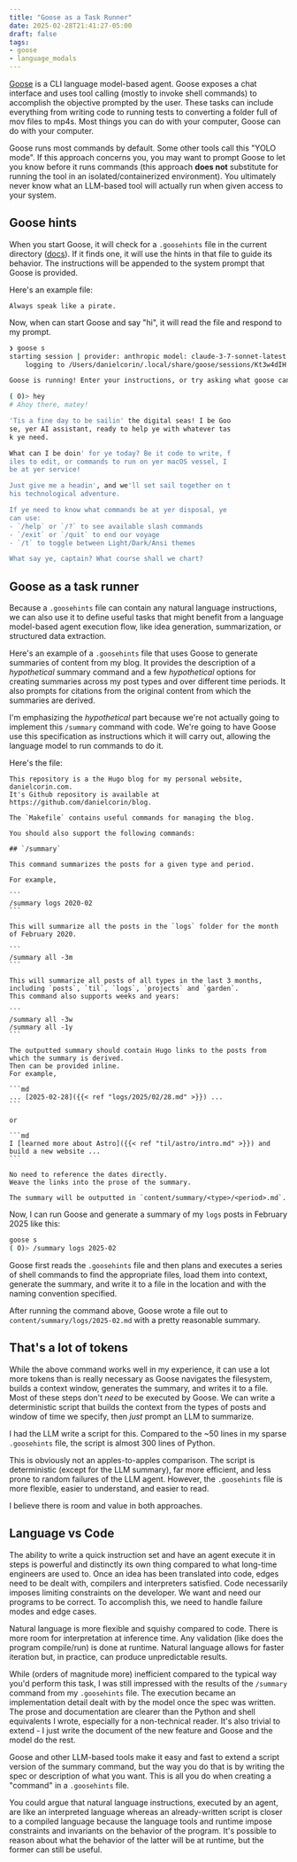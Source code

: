 ```yaml
---
title: "Goose as a Task Runner"
date: 2025-02-28T21:41:27-05:00
draft: false
tags:
- goose
- language_modals
---
```


[Goose](https://github.com/block/goose) is a CLI language model-based agent.
Goose exposes a chat interface and uses tool calling (mostly to invoke shell commands) to accomplish the objective prompted by the user.
These tasks can include everything from writing code to running tests to converting a folder full of mov files to mp4s.
Most things you can do with your computer, Goose can do with your computer.

Goose runs most commands by default.
Some other tools call this "YOLO mode".
If this approach concerns you, you may want to prompt Goose to let you know before it runs commands (this approach **does not** substitute for running the tool in an isolated/containerized environment).
You ultimately never know what an LLM-based tool will actually run when given access to your system.

## Goose hints

When you start Goose, it will check for a `.goosehints` file in the current directory ([docs](https://block.github.io/goose/docs/guides/using-goosehints/)).
If it finds one, it will use the hints in that file to guide its behavior.
The instructions will be appended to the system prompt that Goose is provided.

Here's an example file:

```text {title=".goosehints"}
Always speak like a pirate.
```

Now, when can start Goose and say "hi", it will read the file and respond to my prompt.


```sh
❯ goose s
starting session | provider: anthropic model: claude-3-7-sonnet-latest
    logging to /Users/danielcorin/.local/share/goose/sessions/Kt3w4dIH.jsonl

Goose is running! Enter your instructions, or try asking what goose can do.

( O)> hey
# Ahoy there, matey!

'Tis a fine day to be sailin' the digital seas! I be Goo
se, yer AI assistant, ready to help ye with whatever tas
k ye need.

What can I be doin' for ye today? Be it code to write, f
iles to edit, or commands to run on yer macOS vessel, I
be at yer service!

Just give me a headin', and we'll set sail together on t
his technological adventure.

If ye need to know what commands be at yer disposal, ye
can use:
- `/help` or `/?` to see available slash commands
- `/exit` or `/quit` to end our voyage
- `/t` to toggle between Light/Dark/Ansi themes

What say ye, captain? What course shall we chart?
```

## Goose as a task runner

Because a `.goosehints` file can contain any natural language instructions, we can also use it to define useful tasks that might benefit from a language model-based agent execution flow, like idea generation, summarization, or structured data extraction.

Here's an example of a `.goosehints` file that uses Goose to generate summaries of content from my blog.
It provides the description of a _hypothetical_ summary command and a few _hypothetical_ options for creating summaries across my post types and over different time periods.
It also prompts for citations from the original content from which the summaries are derived.

I'm emphasizing the _hypothetical_ part because we're not actually going to implement this `/summary` command with code.
We're going to have Goose use this specification as instructions which it will carry out, allowing the language model to run commands to do it.

Here's the file:

````text {title=".goosehints"}
This repository is a the Hugo blog for my personal website, danielcorin.com.
It's Github repository is available at https://github.com/danielcorin/blog.

The `Makefile` contains useful commands for managing the blog.

You should also support the following commands:

## `/summary`

This command summarizes the posts for a given type and period.

For example,

```
/summary logs 2020-02
```

This will summarize all the posts in the `logs` folder for the month of February 2020.

```
/summary all -3m
```

This will summarize all posts of all types in the last 3 months, including `posts`, `til`, `logs`, `projects` and `garden`.
This command also supports weeks and years:

```
/summary all -3w
/summary all -1y
```

The outputted summary should contain Hugo links to the posts from which the summary is derived.
Then can be provided inline.
For example,

```md
... [2025-02-28]({{< ref "logs/2025/02/28.md" >}}) ...
```

or

```md
I [learned more about Astro]({{< ref "til/astro/intro.md" >}}) and build a new website ...
```

No need to reference the dates directly.
Weave the links into the prose of the summary.

The summary will be outputted in `content/summary/<type>/<period>.md`.
````

Now, I can run Goose and generate a summary of my `logs` posts in February 2025 like this:

```sh
goose s
( O)> /summary logs 2025-02
```
Goose first reads the `.goosehints` file and then plans and executes a series of shell commands to find the appropriate files, load them into context, generate the summary, and write it to a file in the location and with the naming convention specified.

After running the command above, Goose wrote a file out to `content/summary/logs/2025-02.md` with a pretty reasonable summary.

## That's a lot of tokens

While the above command works well in my experience, it can use a lot more tokens than is really necessary as Goose navigates the filesystem, builds a context window, generates the summary, and writes it to a file.
Most of these steps don't _need_ to be executed by Goose.
We can write a deterministic script that builds the context from the types of posts and window of time we specify, then _just_ prompt an LLM to summarize.

I had the LLM write a script for this.
Compared to the ~50 lines in my sparse `.goosehints` file, the script is almost 300 lines of Python.

This is obviously not an apples-to-apples comparison.
The script is deterministic (except for the LLM summary), far more efficient, and less prone to random failures of the LLM agent.
However, the `.goosehints` file is more flexible, easier to understand, and easier to read.

I believe there is room and value in both approaches.

## Language vs Code

The ability to write a quick instruction set and have an agent execute it in steps is powerful and distinctly its own thing compared to what long-time engineers are used to.
Once an idea has been translated into code, edges need to be dealt with, compilers and interpreters satisfied.
Code necessarily imposes limiting constraints on the developer.
We want and need our programs to be correct.
To accomplish this, we need to handle failure modes and edge cases.

Natural language is more flexible and squishy compared to code.
There is more room for interpretation at inference time.
Any validation (like does the program compile/run) is done at runtime.
Natural language allows for faster iteration but, in practice, can produce unpredictable results.

While (orders of magnitude more) inefficient compared to the typical way you'd perform this task, I was still impressed with the results of the `/summary` command from my `.goosehints` file.
The execution became an implementation detail dealt with by the model once the spec was written.
The prose and documentation are clearer than the Python and shell equivalents I wrote, especially for a non-technical reader.
It's also trivial to extend - I just write the document of the new feature and Goose and the model do the rest.

Goose and other LLM-based tools make it easy and fast to extend a script version of the summary command, but the way you do that is by writing the spec or description of what you want.
This is all you do when creating a "command" in a `.goosehints` file.

You could argue that natural language instructions, executed by an agent, are like an interpreted language whereas an already-written script is closer to a compiled language because the language tools and runtime impose constraints and invariants on the behavior of the program.
It's possible to reason about what the behavior of the latter will be at runtime, but the former can still be useful.
